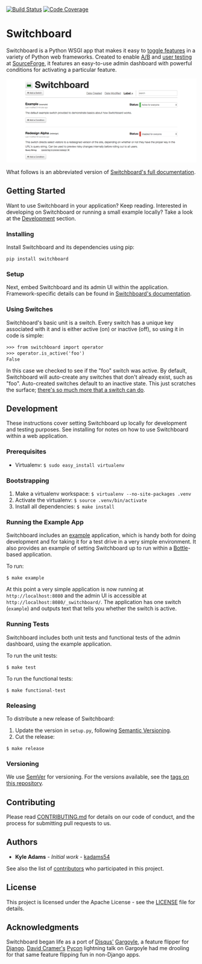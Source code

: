 [![Build Status](https://travis-ci.org/switchboardpy/switchboard.svg?branch=master)](https://travis-ci.org/switchboardpy/switchboard)
[![Code Coverage](https://codecov.io/gh/switchboardpy/switchboard/branch/master/graph/badge.svg)](https://codecov.io/gh/switchboardpy/switchboard)


Switchboard
===========

Switchboard is a Python WSGI app that makes it easy to [toggle
features](https://en.wikipedia.org/wiki/Feature_toggle) in
a variety of Python web frameworks. Created to enable
[A/B](https://www.optimizely.com/optimization-glossary/ab-testing/) and [user
testing](https://www.experienceux.co.uk/faqs/what-is-usability-testing/)
at [SourceForge](https://sourceforge.net/), it features an easy-to-use admin
dashboard with powerful conditions for activating a particular feature.

![Admin Dashboard](./docs/screenshots/switchboard-overview.png)

What follows is an abbreviated version of [Switchboard's full
documentation](http://switchboard.readthedocs.io/).

## Getting Started

Want to use Switchboard in your application? Keep reading. Interested in
developing on Switchboard or running a small example locally? Take a
look at the [Development](#development) section.

### Installing

Install Switchboard and its dependencies using pip:

```
pip install switchboard
```

### Setup

Next, embed Switchboard and its admin UI within the application.
Framework-specific details can be found in [Switchboard's
documentation](http://switchboard.readthedocs.io/en/stable/user-documentation.html#installation).

### Using Switches

Switchboard's basic unit is a switch. Every switch has a unique key
associated with it and is either active (on) or inactive (off), so using
it in code is simple:

```
>>> from switchboard import operator
>>> operator.is_active('foo')
False
```

In this case we checked to see if the "foo" switch was active. By
default, Switchboard will auto-create any switches that don't already
exist, such as "foo". Auto-created switches default to an inactive
state. This just scratches the surface; [there's so much more that a switch can
do](http://switchboard.readthedocs.io/en/stable/user-documentation.html#using-switches).

## Development

These instructions cover setting Switchboard up locally for development and
testing purposes. See installing for notes on how to use Switchboard within a
web application.

### Prerequisites

* Virtualenv: `$ sudo easy_install virtualenv`

### Bootstrapping

1. Make a virtualenv workspace: `$ virtualenv --no-site-packages .venv`
1. Activate the virtualenv:     `$ source .venv/bin/activate`
1. Install all dependencies:    `$ make install`

### Running the Example App

Switchboard includes an
[example](https://github.com/switchboardpy/switchboard/blob/master/example/server.py)
application, which is handy both for doing development and for taking it for a
test drive in a very simple environment. It also provides an example of
setting Switchboard up to run within a
[Bottle](https://www.fullstackpython.com/bottle.html)-based application.

To run:

```
$ make example
```

At this point a very simple application is now running at
`http://localhost:8080` and the admin UI is accessible at
`http://localhost:8080/_switchboard/`. The application has one switch
(`example`) and outputs text that tells you whether the switch is active.

### Running Tests

Switchboard includes both unit tests and functional tests of the admin
dashboard, using the example application.

To run the unit tests:

```
$ make test
```

To run the functional tests:

```
$ make functional-test
```

### Releasing

To distribute a new release of Switchboard:

1. Update the version in `setup.py`, following [Semantic
   Versioning](http://semver.org).
1. Cut the release:
```
$ make release
```

### Versioning

We use [SemVer](http://semver.org/) for versioning. For the versions available,
see the [tags on this repository](https://github.com/switchboardpy/switchboard/tags).


## Contributing

Please read [CONTRIBUTING.md](CONTRIBUTING.md) for details on our code of
conduct, and the process for submitting pull requests to us.

## Authors

* **Kyle Adams** - *Initial work* - [kadams54](https://github.com/kadams54)

See also the list of
[contributors](https://github.com/switchboardpy/switchboard/contributors) who
participated in this project.

## License

This project is licensed under the Apache License - see the [LICENSE](LICENSE)
file for details.

## Acknowledgments

Switchboard began life as a port of [Disqus'](https://disqus.github.io/)
[Gargoyle](https://github.com/disqus/gargoyle), a feature flipper
for [Django](https://www.djangoproject.com/).
[David Cramer's](https://twitter.com/zeeg) [Pycon](https://us.pycon.org/2018/)
lightning talk on Gargoyle had me drooling for that same feature flipping fun in
non-Django apps.
